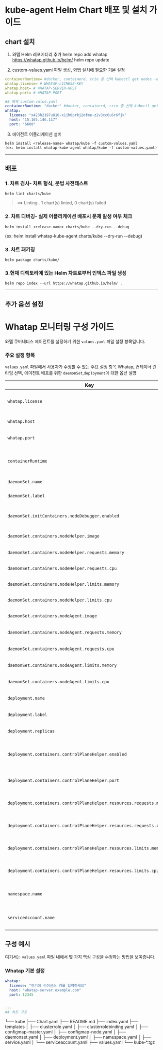 # kube-agent Helm Chart 배포 및 설치 가이드

## chart 설치

1. 와탭 Helm 레포지터리 추가
helm repo add whatap https://whatap.github.io/helm/
helm repo update

2. custom-values.yaml 파일 생성, 와탭 설치에 필요한 기본 설정
```yaml
containerRuntime= #docker, containerd, crio 중 선택 kubectl get nodes -o wide 명령어 CONTAINER-RUNTIME 의 값 참고
whatap.license= # WHATAP-LICNESE-KEY
whatap.host= # WHATAP-SERVER-HOST
whatap.port= # WHATAP-PORT
```
```yaml
## 예제 custom-value.yaml
containerRuntime: "docker" #docker, containerd, crio 중 선택 kubectl get nodes -o wide 명령어 CONTAINER-RUNTIME 의 값 참고
whatap:
  license: "x423h2197u810-x1jh0prkj2ofme-z2v3cc6u6r6fjk"
  host: "15.165.146.117"
  port: "6600"
```

3. 에이전트 어플리케이션 설치
```shell
helm install <release-name> whatap/kube -f custom-values.yaml
(ex: helm install whatap-kube-agent whatap/kube -f custom-values.yaml)
```

--- 

## 배포

### 1. 차트 검사- 차트 형식, 문법 사전테스트
```shell
helm lint charts/kube
```

> ==> Linting .
1 chart(s) linted, 0 chart(s) failed

### 2. 차트 디버깅- 실제 어플리케이션 배포시 문제 발생 여부 체크
```shell
helm install <release-name> charts/kube --dry-run --debug
```
(ex: helm install whatap-kube-agent charts/kube --dry-run --debug)

### 3. 차트 패키징
```shell
helm package charts/kube/
```

### 3.현재 디렉토리에 있는 Helm 차트로부터 인덱스 파일 생성
```shell
helm repo index --url https://whatap.github.io/helm/ .
```
---
## 추가 옵션 설정
# Whatap 모니터링 구성 가이드

와탭 쿠버네티스 에이전트를 설정하기 위한 `values.yaml` 파일 설정 항목입니다.

### 주요 설정 항목
`values.yaml` 파일에서 사용자가 수정할 수 있는 주요 설정 항목 
Whatap, 컨테이너 런타임 선택, 에이전트 배포를 위한 `daemonSet`,`deployment`에 대한 옵션 설명

| Key | Type | Default Value | Description |
|-----|------|---------------|-------------|
| `whatap.license` | String | `# <license-key>` | Whatap 모니터링을 위한 라이선스 키입니다. |
| `whatap.host` | String | `# <whatap-server-host>` | Whatap 서버의 호스트 주소입니다. |
| `whatap.port` | Int | `# <whatap-server-port>` | Whatap 서버의 포트 번호입니다. |
| `containerRuntime` | String | `"docker"` | 사용 중인 컨테이너 런타임. `"docker"`, `"containerd"`, `"crio"` 중 선택. |
| `daemonSet.name` | String | `whatap-node-agent` | DaemonSet의 이름. |
| `daemonSet.label` | String | `whatap-node-agent` | DaemonSet에 지정할 라벨. |
| `daemonSet.initContainers.nodeDebugger.enabled` | Bool | `true` | Whatap 노드 디버거 초기 컨테이너 활성화 여부. |
| `daemonSet.containers.nodeHelper.image` | String | `whatap/kube_mon` | nodeHelper 컨테이너의 이미지. |
| `daemonSet.containers.nodeHelper.requests.memory` | String | `100Mi` | nodeHelper 메모리 요청량. |
| `daemonSet.containers.nodeHelper.requests.cpu` | String | `100m` | nodeHelper CPU 요청량. |
| `daemonSet.containers.nodeHelper.limits.memory` | String | `350Mi` | nodeHelper 메모리 제한량. |
| `daemonSet.containers.nodeHelper.limits.cpu` | String | `200m` | nodeHelper CPU 제한량. |
| `daemonSet.containers.nodeAgent.image` | String | `whatap/kube_mon` | nodeAgent 컨테이너의 이미지. |
| `daemonSet.containers.nodeAgent.requests.memory` | String | `300Mi` | nodeAgent 메모리 요청량. |
| `daemonSet.containers.nodeAgent.requests.cpu` | String | `100m` | nodeAgent CPU 요청량. |
| `daemonSet.containers.nodeAgent.limits.memory` | String | `350Mi` | nodeAgent 메모리 제한량. |
| `daemonSet.containers.nodeAgent.limits.cpu` | String | `200m` | nodeAgent CPU 제한량. |
| `deployment.name` | String | `whatap-master-agent` | Deployment의 이름입니다. |
| `deployment.label` | String | `whatap-master-agent` | Deployment에 지정할 라벨입니다. |
| `deployment.replicas` | Int | `1` | Deployment의 복제본 수입니다. |
| `deployment.containers.controlPlaneHelper.enabled` | Boolean | `true` | whatap-control-plane-helper 컨테이너를 활성화/비활성화합니다. |
| `deployment.containers.controlPlaneHelper.port` | Int | `9496` | controlPlaneHelper 컨테이너의 포트 번호입니다. |
| `deployment.containers.controlPlaneHelper.resources.requests.memory` | String | `"300Mi"` | controlPlaneHelper 컨테이너의 메모리 요청량입니다. |
| `deployment.containers.controlPlaneHelper.resources.requests.cpu` | String | `"100m"` | controlPlaneHelper 컨테이너의 CPU 요청량입니다. |
| `deployment.containers.controlPlaneHelper.resources.limits.memory` | String | `"350Mi"` | controlPlaneHelper 컨테이너의 메모리 제한량입니다. |
| `deployment.containers.controlPlaneHelper.resources.limits.cpu` | String | `"200m"` | controlPlaneHelper 컨테이너의 CPU 제한량입니다. |
| `namespace.name` | String | `whatap-monitoring` | Whatap 모니터링을 위한 네임스페이스 이름. |
| `serviceAccount.name` | String | `whatap` | Whatap 모니터링을 위한 서비스 계정 이름. |

## 구성 예시

여기서는 `values.yaml` 파일 내에서 몇 가지 핵심 구성을 수정하는 방법을 보여줍니다.

### Whatap 기본 설정

```yaml
whatap:
  license: "여기에 라이선스 키를 입력하세요"
  host: "whatap-server.example.com"
  port: 12345


--- 
## 차트 구조
```
└── kube
    ├── Chart.yaml
    ├── README.md
    ├── index.yaml
    ├── templates
    │   ├── clusterrole.yaml
    │   ├── clusterrolebinding.yaml
    │   ├── configmap-master.yaml
    │   ├── configmap-node.yaml
    │   ├── daemonset.yaml
    │   ├── deployment.yaml
    │   ├── namespace.yaml
    │   ├── service.yaml
    │   └── serviceaccount.yaml
    ├── values.yaml
    └── kube-*.tgz
```